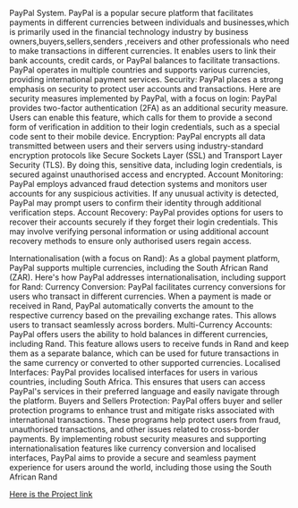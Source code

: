 PayPal System.
PayPal is a popular secure platform that facilitates payments in different currencies between individuals and businesses,which is primarily used in the financial technology industry by business owners,buyers,sellers,senders ,receivers and other professionals who need to make transactions in different currencies. It enables users to link their bank accounts, credit cards, or PayPal balances to facilitate transactions. PayPal operates in multiple countries and supports various currencies, providing international payment services.
Security:
PayPal places a strong emphasis on security to protect user accounts and transactions. Here are security measures implemented by PayPal, with a focus on login:
PayPal provides two-factor authentication (2FA) as an additional security measure. Users can enable this feature, which calls for them to provide a second form of verification in addition to their login credentials, such as a special code sent to their mobile device.
Encryption: PayPal encrypts all data transmitted between users and their servers using industry-standard encryption protocols like Secure Sockets Layer (SSL) and Transport Layer Security (TLS). By doing this, sensitive data, including login credentials, is secured against unauthorised access and encrypted.
Account Monitoring: PayPal employs advanced fraud detection systems and monitors user accounts for any suspicious activities. If any unusual activity is detected, PayPal may prompt users to confirm their identity through additional verification steps.
Account Recovery: PayPal provides options for users to recover their accounts securely if they forget their login credentials. This may involve verifying personal information or using additional account recovery methods to ensure only authorised users regain access.


Internationalisation (with a focus on Rand):
As a global payment platform, PayPal supports multiple currencies, including the South African Rand (ZAR). Here's how PayPal addresses internationalisation, including support for Rand:
Currency Conversion: PayPal facilitates currency conversions for users who transact in different currencies. When a payment is made or received in Rand, PayPal automatically converts the amount to the respective currency based on the prevailing exchange rates. This allows users to transact seamlessly across borders.
Multi-Currency Accounts: PayPal offers users the ability to hold balances in different currencies, including Rand. This feature allows users to receive funds in Rand and keep them as a separate balance, which can be used for future transactions in the same currency or converted to other supported currencies.
Localised Interfaces: PayPal provides localised interfaces for users in various countries, including South Africa. This ensures that users can access PayPal's services in their preferred language and easily navigate through the platform.
Buyers and Sellers Protection: PayPal offers buyer and seller protection programs to enhance trust and mitigate risks associated with international transactions. These programs help protect users from fraud, unauthorised transactions, and other issues related to cross-border payments.
By implementing robust security measures and supporting internationalisation features like currency conversion and localised interfaces, PayPal aims to provide a secure and seamless payment experience for users around the world, including those using the South African Rand


[Here is the Project link](https://mulweliapp.vercel.app/signin)
